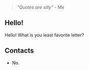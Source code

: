 > *"Quotes are silly"*
> \- Me

## Hello!

Hello! What is you least favorite letter?

## Contacts

- No.
